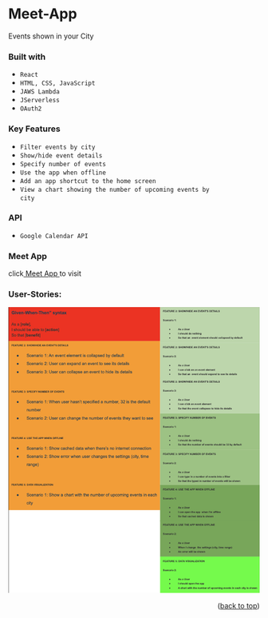 # Meet-App
Events shown in your City

### Built with
* <code>React</code>
* <code>HTML, CSS, JavaScript</code>
* <code>JAWS Lambda</code>
* <code>JServerless</code>
* <code>OAuth2</code>

### Key Features
* <code>Filter events by city</code>
* <code>Show/hide event details</code>
* <code>Specify number of events</code>
* <code>Use the app when offline</code>
* <code>Add an app shortcut to the home screen</code>
* <code>View a chart showing the number of upcoming events by city</code>
 
### API
* <code>Google Calendar API</code>

### Meet App
click<a href="https://borkkris.github.io/meet/"> Meet App </a> to visit

### User-Stories:
![Screenshot User_Stories.png](User_Stories.png "User Stories")

<p align="right">(<a href="#top">back to top</a>)</p>
